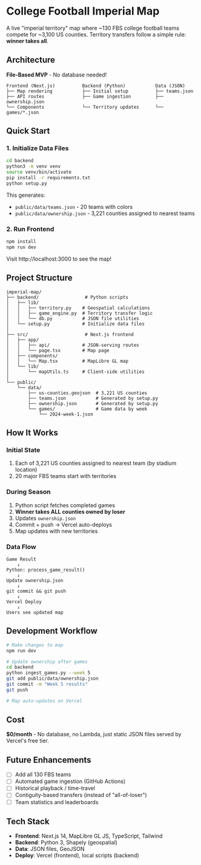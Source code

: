 # College Football Imperial Map

A live "imperial territory" map where ~130 FBS college football teams compete for ~3,100 US counties. Territory transfers follow a simple rule: **winner takes all**.

## Architecture

**File-Based MVP** - No database needed!

```
Frontend (Next.js)          Backend (Python)           Data (JSON)
├── Map rendering           ├── Initial setup          ├── teams.json
├── API routes              ├── Game ingestion         ├── ownership.json
└── Components              └── Territory updates      └── games/*.json
```

## Quick Start

### 1. Initialize Data Files

```bash
cd backend
python3 -m venv venv
source venv/bin/activate
pip install -r requirements.txt
python setup.py
```

This generates:
- `public/data/teams.json` - 20 teams with colors
- `public/data/ownership.json` - 3,221 counties assigned to nearest teams

### 2. Run Frontend

```bash
npm install
npm run dev
```

Visit http://localhost:3000 to see the map!

## Project Structure

```
imperial-map/
├── backend/                 # Python scripts
│   ├── lib/
│   │   ├── territory.py    # Geospatial calculations
│   │   ├── game_engine.py  # Territory transfer logic
│   │   └── db.py           # JSON file utilities
│   └── setup.py            # Initialize data files
│
├── src/                     # Next.js frontend
│   ├── app/
│   │   ├── api/            # JSON-serving routes
│   │   └── page.tsx        # Map page
│   ├── components/
│   │   └── Map.tsx         # MapLibre GL map
│   └── lib/
│       └── mapUtils.ts     # Client-side utilities
│
└── public/
    └── data/
        ├── us-counties.geojson  # 3,221 US counties
        ├── teams.json           # Generated by setup.py
        ├── ownership.json       # Generated by setup.py
        └── games/               # Game data by week
            └── 2024-week-1.json
```

## How It Works

### Initial State
1. Each of 3,221 US counties assigned to nearest team (by stadium location)
2. 20 major FBS teams start with territories

### During Season
1. Python script fetches completed games
2. **Winner takes ALL counties owned by loser**
3. Updates `ownership.json`
4. Commit + push → Vercel auto-deploys
5. Map updates with new territories

### Data Flow

```
Game Result
    ↓
Python: process_game_result()
    ↓
Update ownership.json
    ↓
git commit && git push
    ↓
Vercel Deploy
    ↓
Users see updated map
```

## Development Workflow

```bash
# Make changes to map
npm run dev

# Update ownership after games
cd backend
python ingest_games.py --week 5
git add public/data/ownership.json
git commit -m "Week 5 results"
git push

# Map auto-updates on Vercel
```

## Cost

**$0/month** - No database, no Lambda, just static JSON files served by Vercel's free tier.

## Future Enhancements

- [ ] Add all 130 FBS teams
- [ ] Automated game ingestion (GitHub Actions)
- [ ] Historical playback / time-travel
- [ ] Contiguity-based transfers (instead of "all-of-loser")
- [ ] Team statistics and leaderboards

## Tech Stack

- **Frontend**: Next.js 14, MapLibre GL JS, TypeScript, Tailwind
- **Backend**: Python 3, Shapely (geospatial)
- **Data**: JSON files, GeoJSON
- **Deploy**: Vercel (frontend), local scripts (backend)
